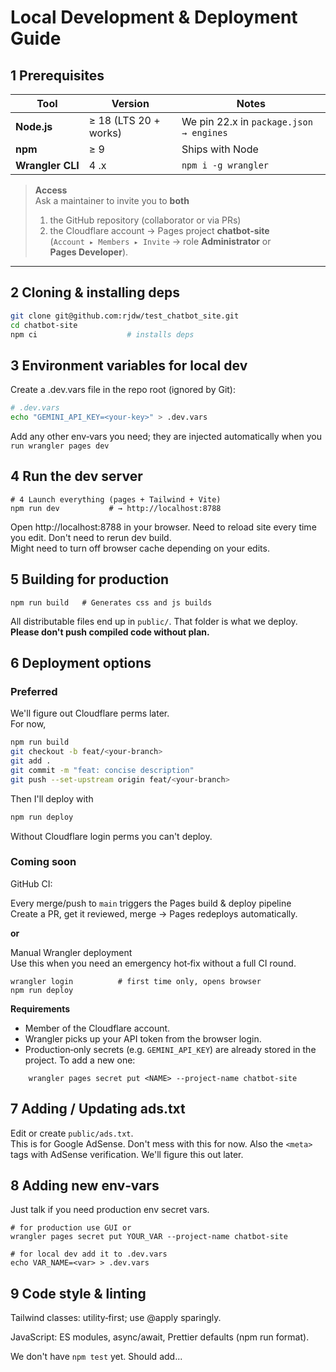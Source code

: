 # Local Development & Deployment Guide

## 1 Prerequisites

| Tool             | Version               | Notes                                   |
| ---------------- | --------------------- | --------------------------------------- |
| **Node.js**      | ≥ 18 (LTS 20 + works) | We pin 22.x in `package.json → engines` |
| **npm**          | ≥ 9                   | Ships with Node                         |
| **Wrangler CLI** | 4 .x                  | `npm i -g wrangler`                     |

> **Access**  
> Ask a maintainer to invite you to **both**
>
> 1. the GitHub repository (collaborator or via PRs)
> 2. the Cloudflare account → Pages project **chatbot‑site**  
>    (`Account ▸ Members ▸ Invite` → role **Administrator** or **Pages Developer**).

---

## 2 Cloning & installing deps

```bash
git clone git@github.com:rjdw/test_chatbot_site.git
cd chatbot-site
npm ci                    # installs deps
```

## 3 Environment variables for local dev

Create a .dev.vars file in the repo root (ignored by Git):

```bash
# .dev.vars
echo "GEMINI_API_KEY=<your-key>" > .dev.vars
```

Add any other env‑vars you need; they are injected automatically when you `run wrangler pages dev`

## 4 Run the dev server

```
# 4 Launch everything (pages + Tailwind + Vite)
npm run dev           # → http://localhost:8788
```

Open http://localhost:8788 in your browser.
Need to reload site every time you edit. Don't need to rerun dev build.  
Might need to turn off browser cache depending on your edits.

## 5 Building for production

```
npm run build   # Generates css and js builds
```

All distributable files end up in `public/`.
That folder is what we deploy.  
**Please don't push compiled code without plan.**

## 6 Deployment options

### Preferred

We'll figure out Cloudflare perms later.  
For now,

```bash
npm run build
git checkout -b feat/<your-branch>
git add .
git commit -m "feat: concise description"
git push --set-upstream origin feat/<your-branch>
```

Then I'll deploy with

```bash
npm run deploy
```

Without Cloudflare login perms you can't deploy.

### Coming soon

GitHub CI:

Every merge/push to `main` triggers the Pages build & deploy pipeline  
Create a PR, get it reviewed, merge → Pages redeploys automatically.

**or**

Manual Wrangler deployment  
Use this when you need an emergency hot‑fix without a full CI round.

```
wrangler login          # first time only, opens browser
npm run deploy
```

**Requirements**

- Member of the Cloudflare account.
- Wrangler picks up your API token from the browser login.
- Production‑only secrets (e.g. `GEMINI_API_KEY`) are already stored in the project. To add a new one:

```
    wrangler pages secret put <NAME> --project-name chatbot-site
```

## 7 Adding / Updating ads.txt

Edit or create `public/ads.txt`.  
This is for Google AdSense. Don't mess with this for now. Also the `<meta>` tags with AdSense verification. We'll figure this out later.

## 8 Adding new env‑vars

Just talk if you need production env secret vars.

```
# for production use GUI or
wrangler pages secret put YOUR_VAR --project-name chatbot-site
```

```
# for local dev add it to .dev.vars
echo VAR_NAME=<var> > .dev.vars
```

## 9 Code style & linting

Tailwind classes: utility‑first; use @apply sparingly.

JavaScript: ES modules, async/await, Prettier defaults
(npm run format).

We don't have `npm test` yet. Should add...
